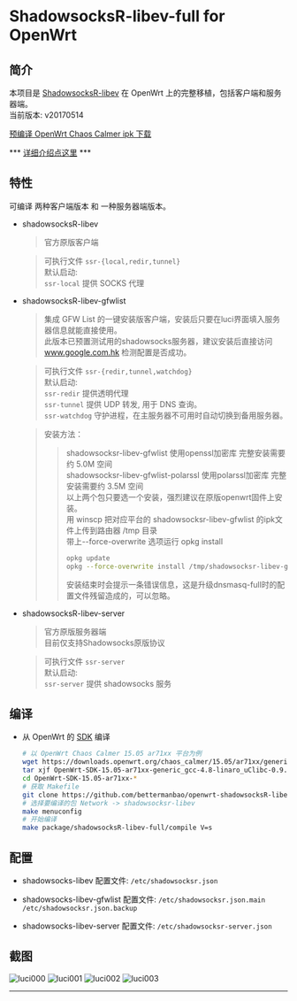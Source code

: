 ShadowsocksR-libev-full for OpenWrt  
===

简介  
---

 本项目是 [ShadowsocksR-libev][1] 在 OpenWrt 上的完整移植，包括客户端和服务器端。   
 当前版本: v20170514  
 
 [预编译 OpenWrt Chaos Calmer ipk 下载][R]

 *** [详细介绍点这里][X] ***
 
特性  
---

可编译 两种客户端版本 和 一种服务器端版本。

 - shadowsocksR-libev

   > 官方原版客户端  
   
   > 可执行文件 `ssr-{local,redir,tunnel}`  
   > 默认启动:  
   > `ssr-local` 提供 SOCKS 代理  

 - shadowsocksR-libev-gfwlist

   > 集成 GFW List 的一键安装版客户端，安装后只要在luci界面填入服务器信息就能直接使用。  
   > 此版本已预置测试用的shadowsocks服务器，建议安装后直接访问 www.google.com.hk 检测配置是否成功。  
   
   > 可执行文件 `ssr-{redir,tunnel,watchdog}`  
   > 默认启动:  
   > `ssr-redir` 提供透明代理  
   > `ssr-tunnel` 提供 UDP 转发, 用于 DNS 查询。  
   > `ssr-watchdog` 守护进程，在主服务器不可用时自动切换到备用服务器。
   
   > 安装方法：  
     >> shadowsocksr-libev-gfwlist 使用openssl加密库 完整安装需要约 5.0M 空间  
     >> shadowsocksr-libev-gfwlist-polarssl 使用polarssl加密库 完整安装需要约 3.5M 空间  
     >> 以上两个包只要选一个安装，强烈建议在原版openwrt固件上安装。  
     >> 用 winscp 把对应平台的 shadowsocksr-libev-gfwlist 的ipk文件上传到路由器 /tmp 目录  
     >> 带上--force-overwrite 选项运行 opkg install  
     >> ```bash  
     >> opkg update
     >> opkg --force-overwrite install /tmp/shadowsocksr-libev-gfwlist*.ipk  
     >> ```  
     >> 安装结束时会提示一条错误信息，这是升级dnsmasq-full时的配置文件残留造成的，可以忽略。  

 - shadowsocksR-libev-server

   > 官方原版服务器端  
   > 目前仅支持Shadowsocks原版协议
   
   > 可执行文件 `ssr-server`  
   > 默认启动:  
   > `ssr-server` 提供 shadowsocks 服务  

编译  
---

 - 从 OpenWrt 的 [SDK][S] 编译

   ```bash
   # 以 OpenWrt Chaos Calmer 15.05 ar71xx 平台为例
   wget https://downloads.openwrt.org/chaos_calmer/15.05/ar71xx/generic/OpenWrt-SDK-15.05-ar71xx-generic_gcc-4.8-linaro_uClibc-0.9.33.2.Linux-x86_64.tar.bz2
   tar xjf OpenWrt-SDK-15.05-ar71xx-generic_gcc-4.8-linaro_uClibc-0.9.33.2.Linux-x86_64.tar.bz2
   cd OpenWrt-SDK-15.05-ar71xx-*
   # 获取 Makefile
   git clone https://github.com/bettermanbao/openwrt-shadowsocksR-libev-full.git package/shadowsocksR-libev-full
   # 选择要编译的包 Network -> shadowsocksr-libev
   make menuconfig
   # 开始编译
   make package/shadowsocksR-libev-full/compile V=s
   ```

配置  
---

 - shadowsocks-libev 配置文件: `/etc/shadowsocksr.json`

 - shadowsocks-libev-gfwlist 配置文件: `/etc/shadowsocksr.json.main /etc/shadowsocksr.json.backup`

 - shadowsocks-libev-server 配置文件: `/etc/shadowsocksr-server.json`

截图  
---

![luci000](https://github.com/bettermanbao/openwrt-shadowsocksR-libev-full/blob/master/snapshot/luci%20000.png)
![luci001](https://github.com/bettermanbao/openwrt-shadowsocksR-libev-full/blob/master/snapshot/luci%20001.png)
![luci002](https://github.com/bettermanbao/openwrt-shadowsocksR-libev-full/blob/master/snapshot/luci%20002.png)
![luci003](https://github.com/bettermanbao/openwrt-shadowsocksR-libev-full/blob/master/snapshot/luci%20003.png)

----------

  [O]: https://github.com/bettermanbao/openwrt-shadowsocks-libev-full
  [1]: https://github.com/breakwa11/shadowsocks-libev
  [R]: https://github.com/bettermanbao/openwrt-shadowsocksR-libev-full/releases
  [S]: http://wiki.openwrt.org/doc/howto/obtain.firmware.sdk
  [X]: http://www.right.com.cn/forum/thread-185635-1-1.html
